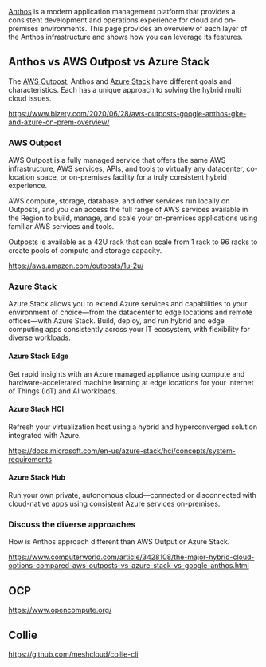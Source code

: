 

[Anthos](Anthos) is a modern application management platform that provides a consistent development and operations experience for cloud and on-premises environments. This page provides an overview of each layer of the Anthos infrastructure and shows how you can leverage its features.



## Anthos vs AWS Outpost vs Azure Stack

The [AWS Outpost](https://aws.amazon.com/outposts/), Anthos and [Azure Stack](https://azure.microsoft.com/en-us/overview/azure-stack/) have different goals and characteristics. Each has a unique approach to solving
the hybrid multi cloud issues.

https://www.bizety.com/2020/06/28/aws-outposts-google-anthos-gke-and-azure-on-prem-overview/

### AWS Outpost

AWS Outpost is a fully managed service that offers the same AWS infrastructure, AWS services, APIs, and tools to virtually any datacenter, co-location space, or on-premises facility for a truly consistent hybrid experience. 

AWS compute, storage, database, and other services run locally on Outposts, and you can access the full range of AWS services available in the Region to build, manage, and scale your on-premises applications using familiar AWS services and tools.

Outposts is available as a 42U rack that can scale from 1 rack to 96 racks to create pools of compute and storage capacity. 

https://aws.amazon.com/outposts/1u-2u/

### Azure Stack


Azure Stack allows you to extend Azure services and capabilities to your environment of choice—from the datacenter to edge locations and remote offices—with Azure Stack. Build, deploy, and run hybrid and edge computing apps consistently across your IT ecosystem, with flexibility for diverse workloads.

#### Azure Stack Edge

Get rapid insights with an Azure managed appliance using compute and hardware-accelerated machine learning at edge locations for your Internet of Things (IoT) and AI workloads.


#### Azure Stack HCI


Refresh your virtualization host using a hybrid and hyperconverged solution integrated with Azure.

https://docs.microsoft.com/en-us/azure-stack/hci/concepts/system-requirements

#### Azure Stack Hub

Run your own private, autonomous cloud—connected or disconnected with cloud-native apps using consistent Azure services on-premises.

### Discuss the diverse approaches

How is Anthos approach different than AWS Output or Azure Stack.

https://www.computerworld.com/article/3428108/the-major-hybrid-cloud-options-compared-aws-outposts-vs-azure-stack-vs-google-anthos.html


## OCP

https://www.opencompute.org/


## Collie

https://github.com/meshcloud/collie-cli

